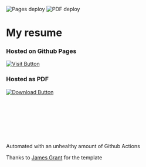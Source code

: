 ![Pages deploy](https://github.com/sp0rk/sp0rk.github.io/actions/workflows/deploy-pages.yml/badge.svg)
![PDF deploy](https://github.com/sp0rk/sp0rk.github.io/actions/workflows/deploy-pdf.yml/badge.svg?branch=gh-pages)

# My resume

### Hosted on Github Pages

[![Visit Button]][Visit Link]

### Hosted as PDF

[![Download Button]][Download Link]

<br>

<br>

<br>

<br>

<br>

<br>

Automated with an unhealthy amount of Github Actions

Thanks to [James Grant](https://github.com/sproogen/modern-resume-theme) for the template

<!---------------------------------------------------------------------------->

[Download Button]: https://img.shields.io/badge/Download%20PDF-2986cc?style=for-the-badge&logoColor=white&logo=DocuSign
[Download Link]: https://github.com/sp0rk/sp0rk.github.io/raw/pdf/julian_jurec_resume.pdf

[Visit Button]: https://img.shields.io/badge/Visit-2986cc?style=for-the-badge&logoColor=white&logo=github
[Visit Link]: https://sp0rk.github.io
